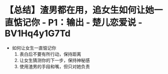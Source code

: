 # 【总结】渣男都在用，追女生如何让她一直惦记你 - P1：输出 - 楚儿恋爱说 - BV1Hq4y1G7Td

-   如何让女生一直惦记你
    1.  表白后不要有所行动，保持距离
    2.  让女生猜测你的下一步，保持神秘感
    3.  使用渣男的手段和嘴，但只对她负责